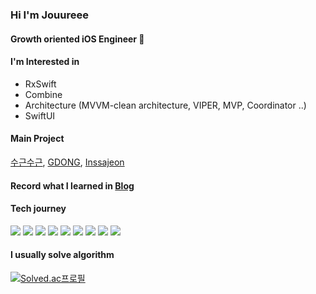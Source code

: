 ### Hi I'm Jouureee

<!--
**spqjf12345/spqjf12345** is a ✨ _special_ ✨ repository because its `README.md` (this file) appears on your GitHub profile.

Here are some ideas to get you started:

- 🔭 I’m currently working on ...
- 🌱 I’m currently learning ...
- 👯 I’m looking to collaborate on ...
- 🤔 I’m looking for help with ...
- 💬 Ask me about ...
- 📫 How to reach me: ...
- 😄 Pronouns: ...
- ⚡ Fun fact: ...
-->
<!-- [![Anurag's GitHub stats](https://github-readme-stats.vercel.app/api?username=spqjf12345&count_private=true)](https://github.com/anuraghazra/github-readme-stats) -->

#### Growth oriented iOS Engineer 🍎

#### I'm Interested in 
- RxSwift
- Combine
- Architecture (MVVM-clean architecture, VIPER, MVP, Coordinator ..)
- SwiftUI

#### Main Project  
[수근수근](https://github.com/wispher-sugeun/sugeun-ios), [GDONG](https://github.com/gongddong/GDONG-front), [Inssajeon](https://github.com/spqjf12345/Inssajeon-newly-coined-word)

#### Record what I learned in [Blog](https://jouureee.tistory.com)

#### Tech journey
<div align=left> 
  <img src="https://img.shields.io/badge/swift-F05138?style=for-the-badge&logo=swift&logoColor=white"> 
  <img src="https://img.shields.io/badge/c++-00599C?style=for-the-badge&logo=c%2B%2B&logoColor=white">
  <img src="https://img.shields.io/badge/python-3776AB?style=for-the-badge&logo=python&logoColor=white">
  <img src="https://img.shields.io/badge/tensorflow-FF6F00?style=for-the-badge&logo=tensorflow&logoColor=white">
  <img src="https://img.shields.io/badge/java-007396?style=for-the-badge&logo=java&logoColor=white">
  <img src="https://img.shields.io/badge/kotlin-7F52FF?style=for-the-badge&logo=kotlin&logoColor=white">
  <img src="https://img.shields.io/badge/node.js-339933?style=for-the-badge&logo=Node.js&logoColor=white">
  <img src="https://img.shields.io/badge/javascript-F7DF1E?style=for-the-badge&logo=javascript&logoColor=black">
  <img src="https://img.shields.io/badge/spring-6DB33F?style=for-the-badge&logo=spring&logoColor=white">
  <br>
  </div>

#### I usually solve algorithm    
[![Solved.ac프로필](http://mazassumnida.wtf/api/mini/generate_badge?boj=spqjf12345)](https://solved.ac/spqjf12345)


